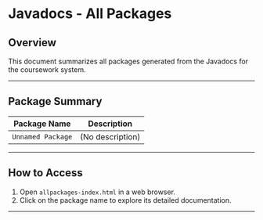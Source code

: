 
# Javadocs - All Packages

## Overview
This document summarizes all packages generated from the Javadocs for the coursework system.

---

## Package Summary
| Package Name      | Description        |
|-------------------|---------------------|
| `Unnamed Package` | (No description)   |

---

## How to Access
1. Open `allpackages-index.html` in a web browser.
2. Click on the package name to explore its detailed documentation.

---


